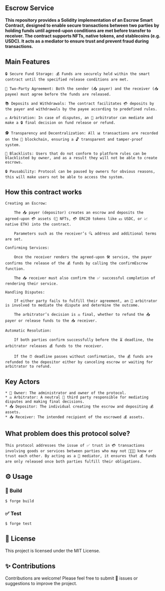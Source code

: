 ## Escrow Service

**This repository provides a Solidity implementation of an Escrow Smart Contract, designed to enable secure transactions between two parties by holding funds until agreed-upon conditions are met before transfer to receiver. The contract supports NFTs, native tokens, and stablecoins (e.g. USDC). It acts as a mediator to ensure trust and prevent fraud during transactions.**

## Main Features 

    🔒 Secure Fund Storage: 💰 Funds are securely held within the smart contract until the specified release conditions are met.

    🔧 Two-Party Agreement: Both the sender (📤 payer) and the receiver (📥 payee) must agree before the funds are released.

    📚 Deposits and Withdrawals: The contract facilitates 💳 deposits by the payer and withdrawals by the payee according to predefined rules.

    ⚖️ Arbitration: In case of disputes, an 🤷 arbitrator can mediate and make a 🔒 final decision on fund release or refund.

    🕵️ Transparency and Decentralization: All 📊 transactions are recorded on the 🔐 blockchain, ensuring a 🔓 transparent and tamper-proof system.

    🔧 Blacklists: Users that do not conform to platform rules can be blacklisted by owner, and as a result they will not be able to create escrows.

    🔒 Pausability: Protocol can be paused by owners for obvious reasons, this will make users not be able to access the system.


## How this contract works

    Creating an Escrow:

        The 📤 payer (depositor) creates an escrow and deposits the agreed-upon 💳 assets (🔑 NFTs, 💳 ERC20 tokens like 💵 USDC, or 📈 native ETH) into the contract.

        Parameters such as the receiver’s 🔍 address and additional terms are set.

    Confirming Services:

        Once the receiver renders the agreed-upon 🛠️ service, the payer confirms the release of the 💰 funds by calling the confirmEscrow function.

        The 📥 receiver must also confirm the ✅ successful completion of rendering their service.

    Handling Disputes:

        If either party fails to fulfill their agreement, an 🤷 arbitrator is involved to mediate the dispute and determine the outcome.

        The arbitrator’s decision is ⚖️ final, whether to refund the 📤 payer or release funds to the 📥 receiver.

    Automatic Resolution:

        If both parties confirm successfully before the ⏳ deadline, the arbitrator releases 💰 funds to the receiver.

        If the ⏰ deadline passes without confirmation, the 💰 funds are refunded to the depositor either by canceling escrow or waiting for arbitrator to refund.

## Key Actors
    * 🔧 Owner: The administrator and owner of the protocol.
    * ⚖️ Arbitrator: A neutral 🤷 third party responsible for mediating disputes and making final decisions.
    * 📤 Depositor: The individual creating the escrow and depositing 💰 assets.
    * 📥 Receiver: The intended recipient of the escrowed 💰 assets.

## What problem does this protocol solve?
    This protocol addresses the issue of ✅ trust in 💳 transactions involving goods or services between parties who may not 👨‍👩‍👦 know or trust each other. By acting as a 🤝 mediator, it ensures that 💰 funds are only released once both parties fulfill their obligations.

## ⚙️ Usage

### 🔨 Build

```shell
$ forge build
```

### ✅ Test

```shell
$ forge test
```

## 📜 License
This project is licensed under the MIT License. 

## ✨ Contributions
Contributions are welcome! Please feel free to submit 📝 issues or suggestions to improve the project.

